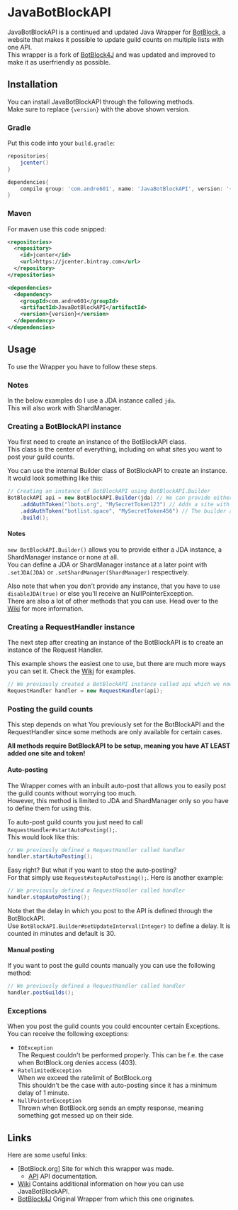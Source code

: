 [BotBlock]: https://botblock.org
[API]: https://botblock.org/api/docs

[BotBlock4J]: https://github.com/Nathan-webb/BotBlock4J

[Wiki]: https://github.com/Andre601/JavaBotBlockAPI/wiki

# JavaBotBlockAPI
JavaBotBlockAPI is a continued and updated Java Wrapper for [BotBlock], a website that makes it possible to update guild counts on multiple lists with one API.  
This wrapper is a fork of [BotBlock4J] and was updated and improved to make it as userfriendly as possible.

## Installation
You can install JavaBotBlockAPI through the following methods.  
Make sure to replace `{version}` with the above shown version.

### Gradle
Put this code into your `build.gradle`:  
```gradle
repositories{
    jcenter()
}

dependencies{
    compile group: 'com.andre601', name: 'JavaBotBlockAPI', version: '{version}'
}
```

### Maven
For maven use this code snipped:  
```xml
<repositories>
  <repository>
    <id>jcenter</id>
    <url>https://jcenter.bintray.com</url>
  </repository>
</repositories>

<dependencies>
  <dependency>
    <groupId>com.andre601</groupId>
    <artifactId>JavaBotBlockAPI</artifactId>
    <version>{version}</version>
  </dependency>
</dependencies>
```

## Usage
To use the Wrapper you have to follow these steps.

### Notes
In the below examples do I use a JDA instance called `jda`.  
This will also work with ShardManager.

### Creating a BotBlockAPI instance
You first need to create an instance of the BotBlockAPI class.  
This class is the center of everything, including on what sites you want to post your guild counts.

You can use the internal Builder class of BotBlockAPI to create an instance. It would look something like this:  
```java
// Creating an instance of BotBlockAPI using BotBlockAPI.Builder
BotBlockAPI api = new BotBlockAPI.Builder(jda) // We can provide either a instance of JDA or ShardManager
    .addAuthToken("lbots.org", "MySecretToken123") // Adds a site with the corresponding API token.
    .addAuthToken("botlist.space", "MySecretToken456") // The builder allows chaining of the methods.
    .build();
```

#### Notes
`new BotBlockAPI.Builder()` allows you to provide either a JDA instance, a ShardManager instance or none at all.  
You can define a JDA or ShardManager instance at a later point with `.setJDA(JDA)` or `.setShardManager(ShardManager)` respectively.

Also note that when you don't provide any instance, that you have to use `disableJDA(true)` or else you'll receive an NullPointerException.  
There are also a lot of other methods that you can use. Head over to the [Wiki] for more information.

### Creating a RequestHandler instance
The next step after creating an instance of the BotBlockAPI is to create an instance of the Request Handler.

This example shows the easiest one to use, but there are much more ways you can set it. Check the [Wiki] for examples.  
```java
// We previously created a BotBlockAPI instance called api which we now use here.
RequestHandler handler = new RequestHandler(api);
```

### Posting the guild counts
This step depends on what You previously set for the BotBlockAPI and the RequestHandler since some methods are only available for certain cases.

**All methods require BotBlockAPI to be setup, meaning you have AT LEAST added one site and token!**

#### Auto-posting
The Wrapper comes with an inbuilt auto-post that allows you to easily post the guild counts without worrying too much.  
However, this method is limited to JDA and ShardManager only so you have to define them for using this.

To auto-post guild counts you just need to call `RequestHandler#startAutoPosting();`.  
This would look like this:  
```java
// We previously defined a RequestHandler called handler
handler.startAutoPosting();
```

Easy right? But what if you want to stop the auto-posting?  
For that simply use `Request#stopAutoPosting();`. Here is another example:  
```java
// We previously defined a RequestHandler called handler
handler.stopAutoPosting();
```

Note thet the delay in which you post to the API is defined through the BotBlockAPI.  
Use `BotBlockAPI.Builder#setUpdateInterval(Integer)` to define a delay. It is counted in minutes and default is 30.

#### Manual posting
If you want to post the guild counts manually you can use the following method:  
```java
// We previously defined a RequestHandler called handler
handler.postGuilds();
```

### Exceptions
When you post the guild counts you could encounter certain Exceptions.  
You can receive the following exceptions:
- `IOException`  
The Request couldn't be performed properly. This can be f.e. the case when BotBlock.org denies access (403).
- `RatelimitedException`  
When we exceed the ratelimit of BotBlock.org  
This shouldn't be the case with auto-posting since it has a minimum delay of 1 minute.
- `NullPointerException`  
Thrown when BotBlock.org sends an empty response, meaning something got messed up on their side.

## Links
Here are some useful links:
- [BotBlock.org] Site for which this wrapper was made.
  - [API] API documentation.
- [Wiki] Contains additional information on how you can use JavaBotBlockAPI.
- [BotBlock4J] Original Wrapper from which this one originates.
